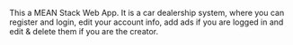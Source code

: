 This a MEAN Stack Web App. It is a car dealership system, where you can register and login, edit your account info, add ads if you are logged in and edit & delete them if you are the creator.
